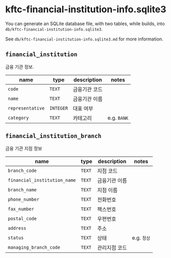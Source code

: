 # kftc-financial-institution-info.sqlite3

You can generate an SQLite database file, with two tables, while builds,
into `db/kftc-financial-institution-info.sqlite3`.

See `db/kftc-financial-institution-info.sqlite3.md` for more information.

## `financial_institution`

금융 기관 정보.

| name             | type      | description | notes       |
|------------------|-----------|-------------|-------------|
| `code`           | `TEXT`    | 금융기관 코드     |             |
| `name`           | `TEXT`    | 금융기관 이름     |             |
| `representative` | `INTEGER` | 대표 여부       |             |
| `category`       | `TEXT`    | 카테고리        | e.g. `BANK` |

## `financial_institution_branch`

금융 기관 지점 정보

| name                         | type   | description | notes     |
|------------------------------|--------|-------------|-----------|
| `branch_code`                | `TEXT` | 지점 코드       |           |
| `financial_institution_name` | `TEXT` | 금융기관 이름     |           |
| `branch_name`                | `TEXT` | 지점 이름       |           |
| `phone_number`               | `TEXT` | 전화번호        |           |
| `fax_number`                 | `TEXT` | 팩스번호        |           |
| `postal_code`                | `TEXT` | 우편번호        |           |
| `address`                    | `TEXT` | 주소          |           |
| `status`                     | `TEXT` | 상태          | e.g. `정상` |
| `managing_branch_code`       | `TEXT` | 관리지점 코드     |           |
